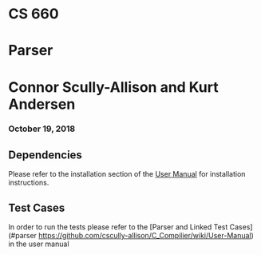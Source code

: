 # CS 660
# Parser

# Connor Scully-Allison and Kurt Andersen
### October 19, 2018

## Dependencies
Please refer to the installation section of the [User Manual](https://github.com/cscully-allison/C_Compilier/wiki/User-Manual) for installation instructions.

## Test Cases
In order to run the tests please refer to the [Parser and Linked Test Cases](#parser https://github.com/cscully-allison/C_Compilier/wiki/User-Manual) in the user manual
